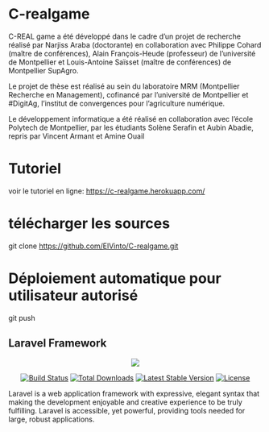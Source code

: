 # C-realgame

C-REAL game a été développé dans le cadre d’un projet de recherche réalisé par Narjiss Araba (doctorante) en collaboration avec Philippe Cohard (maître de conférences), Alain François-Heude (professeur) de l’université de Montpellier et Louis-Antoine Saïsset (maître de conférences) de Montpellier SupAgro.

Le projet de thèse est réalisé au sein du laboratoire MRM (Montpellier Recherche en Management), cofinancé par l’université de Montpellier et #DigitAg, l’institut de convergences pour l’agriculture numérique.

Le développement informatique a été réalisé en collaboration avec l’école Polytech de Montpellier, par les étudiants Solène Serafin et Aubin Abadie, repris par Vincent Armant et Amine Ouail

# Tutoriel

voir le tutoriel en ligne: https://c-realgame.herokuapp.com/

# télécharger les sources

git clone  https://github.com/ElVinto/C-realgame.git

# Déploiement automatique pour utilisateur autorisé

git push 



## Laravel Framework 

<p align="center"><img src="https://laravel.com/assets/img/components/logo-laravel.svg"></p>

<p align="center">
<a href="https://travis-ci.org/laravel/framework"><img src="https://travis-ci.org/laravel/framework.svg" alt="Build Status"></a>
<a href="https://packagist.org/packages/laravel/framework"><img src="https://poser.pugx.org/laravel/framework/d/total.svg" alt="Total Downloads"></a>
<a href="https://packagist.org/packages/laravel/framework"><img src="https://poser.pugx.org/laravel/framework/v/stable.svg" alt="Latest Stable Version"></a>
<a href="https://packagist.org/packages/laravel/framework"><img src="https://poser.pugx.org/laravel/framework/license.svg" alt="License"></a>
</p>

Laravel is a web application framework with expressive, elegant syntax that making the development enjoyable and creative experience to be truly fulfilling. Laravel is accessible, yet powerful, providing tools needed for large, robust applications.
